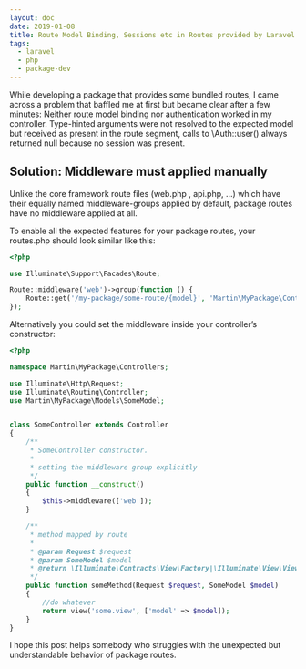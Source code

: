 ```yaml
---
layout: doc
date: 2019-01-08
title: Route Model Binding, Sessions etc in Routes provided by Laravel Packages
tags:
  - laravel
  - php
  - package-dev
---
```


<Title></Title>

While developing a package that provides some bundled routes, I came across a problem that baffled me at first but became clear after a few minutes: Neither route model binding nor authentication worked in my controller. Type-hinted arguments were not resolved to the expected model but received as present in the route segment, calls to \Auth::user() always returned null because no session was present.

## Solution: Middleware must applied manually
Unlike the core framework route files (web.php , api.php, …) which have their equally named middleware-groups applied by default, package routes have no middleware applied at all.

To enable all the expected features for your package routes, your routes.php should look similar like this:

```php
<?php

use Illuminate\Support\Facades\Route;

Route::middleware('web')->group(function () {
    Route::get('/my-package/some-route/{model}', 'Martin\MyPackage\Controllers\SomeController@someMethod');
});
```

Alternatively you could set the middleware inside your controller’s constructor:

```php
<?php

namespace Martin\MyPackage\Controllers;

use Illuminate\Http\Request;
use Illuminate\Routing\Controller;
use Martin\MyPackage\Models\SomeModel;


class SomeController extends Controller
{
    /**
     * SomeController constructor.
     *
     * setting the middleware group explicitly
     */
    public function __construct()
    {
        $this->middleware(['web']);
    }

    /**
     * method mapped by route
     *
     * @param Request $request
     * @param SomeModel $model
     * @return \Illuminate\Contracts\View\Factory|\Illuminate\View\View
     */
    public function someMethod(Request $request, SomeModel $model)
    {
        //do whatever
        return view('some.view', ['model' => $model]);
    }
}
```

I hope this post helps somebody who struggles with the unexpected but understandable behavior of package routes.

<Comment />